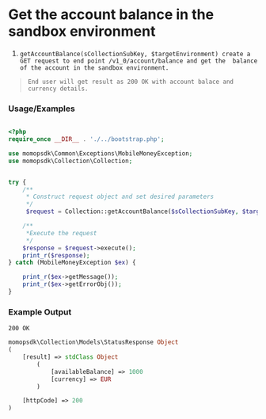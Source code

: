 # Get the account balance in the sandbox environment

1. `getAccountBalance(sCollectionSubKey, $targetEnvironment) create a GET request to end point /v1_0/account/balance and get the  balance of the account in the sandbox environment.`

> `End user will get result as 200 OK with account balace and currency details.`

### Usage/Examples

```php

<?php
require_once __DIR__ . './../bootstrap.php';

use momopsdk\Common\Exceptions\MobileMoneyException;
use momopsdk\Collection\Collection;


try {
    /**
     * Construct request object and set desired parameters
     */
     $request = Collection::getAccountBalance($sCollectionSubKey, $targetEnvironment);

    /**
     *Execute the request
     */
    $response = $request->execute();
    print_r($response);
} catch (MobileMoneyException $ex) {

    print_r($ex->getMessage());
    print_r($ex->getErrorObj());
}

```
### Example Output

`200 OK`
```php
momopsdk\Collection\Models\StatusResponse Object
(
    [result] => stdClass Object
        (
            [availableBalance] => 1000
            [currency] => EUR
        )

    [httpCode] => 200
)

```